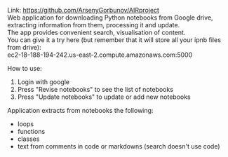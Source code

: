 Link: https://github.com/ArsenyGorbunov/AIRproject \
Web application for downloading Python notebooks from Google drive,
extracting information from them, processing it and update. \
The app provides convenient search, visualisation of content. \
You can give it a try here (but remember that it will store all your ipnb files from drive):  
ec2-18-188-194-242.us-east-2.compute.amazonaws.com:5000 


How to use:
1) Login with google 
2) Press "Revise notebooks" to see the list of notebooks 
3) Press "Update notebooks" to update or add new notebooks 
 
Application extracts from notebooks the following: 
- loops 
- functions 
- classes 
- text from comments in code or markdowns (search doesn't use code)
